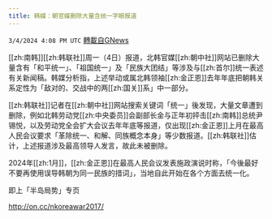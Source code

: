 ```yaml
---
title: 韩媒：朝官媒删除大量含统一字眼报道
---
```

`3/4/2024 4:08 PM UTC` [轉載自GNews](https://gnews.org/articles/2364289)

[[zh:南韩]][[zh:韩联社]]周一（4日）报道，北韩官媒[[zh:朝中社]]网站已删除大量含有「和平统一」、「祖国统一」及「民族大团结」等涉及与[[zh:首尔]]统一表述有关新闻稿。韩媒分析指，上述举动或属北韩领袖[[zh:金正恩]]去年年底把朝韩关系定性为「敌对的、交战中的两[[zh:国关]]系」中一部分。

[[zh:韩联社]]记者在[[zh:朝中社]]网站搜索关键词「统一」後发现，大量文章遭到删除，例如北韩劳动党[[zh:中央委员]]会副部长金与正年初抨击[[zh:南韩]]总统尹锡悦，以及劳动党全会扩大会议去年年底等报道，仅出现[[zh:金正恩]]上月在最高人民会议要求「革除统一、和解、同族概念本身」等少数报道。[[zh:韩联社]]估计，上述报道涉及最高领导人发言，故此未被删除。

2024年[[zh:1月]]，[[zh:金正恩]]在最高人民会议发表施政演说时称，「今後最好不要再使用误导韩朝为同一民族的措词」，当地自此开始在各个方面去统一化。

即上「半岛局势」专页

http://on.cc/nkoreawar2017/
